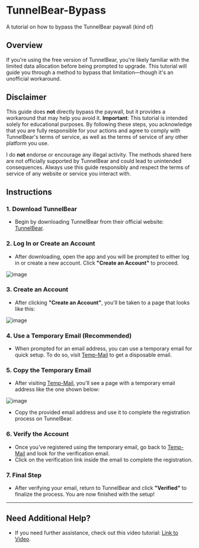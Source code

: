 # TunnelBear-Bypass
A tutorial on how to bypass the TunnelBear paywall (kind of)

## Overview
If you're using the free version of TunnelBear, you're likely familiar with the limited data allocation before being prompted to upgrade. This tutorial will guide you through a method to bypass that limitation—though it's an unofficial workaround.

## Disclaimer
This guide does **not** directly bypass the paywall, but it provides a workaround that may help you avoid it. **Important**: This tutorial is intended solely for educational purposes. By following these steps, you acknowledge that you are fully responsible for your actions and agree to comply with TunnelBear's terms of service, as well as the terms of service of any other platform you use.

I do **not** endorse or encourage any illegal activity. The methods shared here are not officially supported by TunnelBear and could lead to unintended consequences. Always use this guide responsibly and respect the terms of service of any website or service you interact with.

## Instructions

### 1. **Download TunnelBear**
   - Begin by downloading TunnelBear from their official website: [TunnelBear](https://www.tunnelbear.com/).

### 2. **Log In or Create an Account**
   - After downloading, open the app and you will be prompted to either log in or create a new account. Click **"Create an Account"** to proceed.

   ![image](https://github.com/user-attachments/assets/2e4ea1a8-8889-4bf7-bd58-65699daf4551)

### 3. **Create an Account**
   - After clicking **"Create an Account"**, you'll be taken to a page that looks like this:

   ![image](https://github.com/user-attachments/assets/8bbca8cd-4f99-4690-b896-c9f44679d675)

### 4. **Use a Temporary Email (Recommended)**
   - When prompted for an email address, you can use a temporary email for quick setup. To do so, visit [Temp-Mail](https://temp-mail.org/en/) to get a disposable email.

### 5. **Copy the Temporary Email**
   - After visiting [Temp-Mail](https://temp-mail.org/en/), you'll see a page with a temporary email address like the one shown below:

   ![image](https://github.com/user-attachments/assets/4ad6374f-0e14-4260-8264-d306ce9cf02c)

   - Copy the provided email address and use it to complete the registration process on TunnelBear.

### 6. **Verify the Account**
   - Once you've registered using the temporary email, go back to [Temp-Mail](https://temp-mail.org/en/) and look for the verification email.
   - Click on the verification link inside the email to complete the registration.

### 7. **Final Step**
   - After verifying your email, return to TunnelBear and click **"Verified"** to finalize the process. You are now finished with the setup!

---

## Need Additional Help?
   - If you need further assistance, check out this video tutorial: [Link to Video](#).
